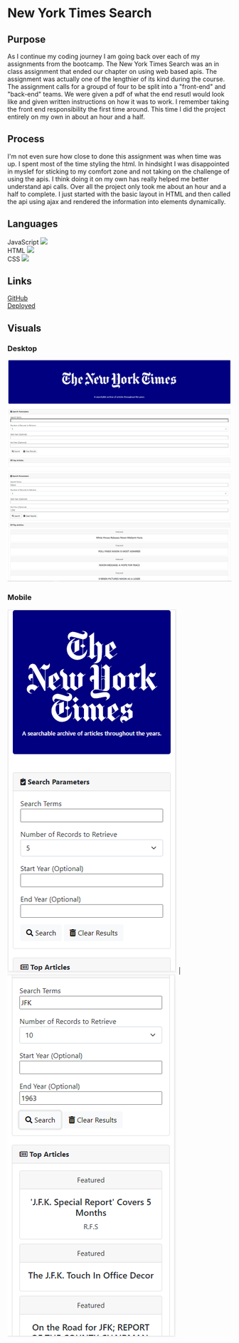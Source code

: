 # New York Times Search

## Purpose
As I continue my coding journey I am going back over each of my assignments from the bootcamp. The New York Times Search was an in class assignment that ended our chapter on using web based apis. The assignment was actually one of the lengthier of its kind during the course. The assignment calls for a groupd of four to be split into a "front-end" and "back-end" teams. We were given a pdf of what the end resutl would look like and given written instructions on how it was to work. I remember taking the front end responsibility the first time around. This time I did the project entirely on my own in about an hour and a half. 

## Process
I'm not even sure how close to done this assignment was when time was up. I spent most of the time styling the html. In hindsight I was disappointed in myslef for sticking to my comfort zone and not taking on the challenge of using the apis. I think doing it on my own has really helped me better understand api calls. Over all the project only took me about an hour and a half to complete. I just started with the basic layout in HTML and then called the api using ajax and rendered the information into elements dynamically.   

## Languages 
JavaScript <img src="https://progress-bar.dev/48">
<br>
HTML <img src="https://progress-bar.dev/41">
<br>
CSS <img src="https://progress-bar.dev/11">

## Links
[GitHub](https://github.com/sharkattack182/nytimes-search)
<br>
[Deployed](https://sharkattack182.github.io/nytimes-search/)

## Visuals
### Desktop
<img src="/imgs/full-home.PNG">
<br>
<img src="/imgs/full-results.PNG">

### Mobile
![](/imgs/mobile-home.PNG)  |  ![](/imgs/mobile-results.PNG) 

